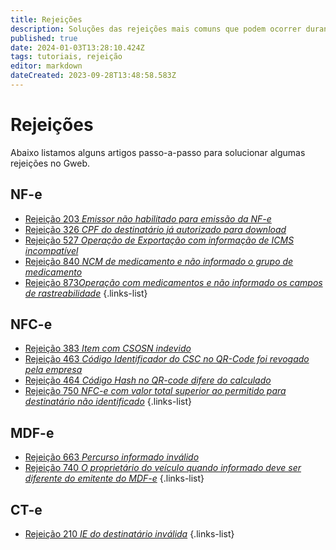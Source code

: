 ```yaml
---
title: Rejeições
description: Soluções das rejeições mais comuns que podem ocorrer durante o uso do sistema. 
published: true
date: 2024-01-03T13:28:10.424Z
tags: tutoriais, rejeição
editor: markdown
dateCreated: 2023-09-28T13:48:58.583Z
---
```


# Rejeições
Abaixo listamos alguns artigos passo-a-passo para solucionar algumas rejeições no Gweb.

## NF-e
- [Rejeição 203 *Emissor não habilitado para emissão da NF-e*](/pt-br/rejeicoes/rejeicao-203-emissor-nao-habilitado-para-emissao-da-nf-e)
- [Rejeição 326 *CPF do destinatário já autorizado para download*](/pt-br/rejeicoes/rejeicao-326-CNPJ-do-destinatario-ja-autorizado-para-download)
- [Rejeição 527 *Operação de Exportação com informação de ICMS incompatível*](/pt-br/rejeicoes/rejeicao-527-operacao-de-exportacao-com-informacao-de-icms-incompativel)
- [Rejeição 840 *NCM de medicamento e não informado o grupo de medicamento*](/pt-br/rejeicoes/rejeicao-840-ncm-de-medicamento-e-nao-informado-o-grupo-de-medicamento)
- [Rejeição 873*Operação com medicamentos e não informado os campos de rastreabilidade*](/pt-br/rejeicoes/rejeicao-873-operacao-com-medicamentos-e-nao-informado-os-campos-de-rastreabilidade)
{.links-list}
## NFC-e
- [Rejeição 383 *Item com CSOSN indevido*](/pt-br/rejeicoes/rejeicao-383-item-com-csosn-indevido)
- [Rejeição 463 *Código Identificador do CSC no QR-Code foi revogado pela empresa*](/pt-br/rejeicoes/rejeicao-463-codigo-identificador-do-csc-no-qr-code-foi-revogado-pela-empresa)
- [Rejeição 464 *Código Hash no QR-code difere do calculado*](/pt-br/rejeicoes/rejeicao-464-codigo-hash-no-qr-code-difere-do-calculado)
- [Rejeição 750 *NFC-e com valor total superior ao permitido para destinatário não identificado*](/pt-br/rejeicoes/rejeicao-750-nfc-e-com-valor-total-superior-ao-permitido-para-destinatario-nao-identificado)
{.links-list}

## MDF-e
- [Rejeição 663 *Percurso informado inválido*](/pt-br/rejeicoes/rejeicao-663-percurso-informado-invalido)
- [Rejeição 740 *O proprietário do veículo quando informado deve ser diferente do emitente do MDF-e*](/pt-br/rejeicoes/rejeicao-740-o-proprietario-do-veiculo-quando-informado-deve-ser-diferente-do-emitente-do-mdf-e)
{.links-list}

## CT-e
- [Rejeição 210 *IE do destinatário inválida*](/pt-br/rejeicoes/rejeicao-210-ie-do-destinatario-invalida)
{.links-list}
